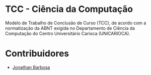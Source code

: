 # TCC - Ciência da Computação

Modelo de Trabalho de Conclusão de Curso (TCC), de acordo com a normatização da ABNT exigida no Departamento de Ciência da Computação do Centro Universitário Carioca (UNICARIOCA).

# Contribuidores

- [Jonathan Barbosa](https://github.com/BonathanRJ)